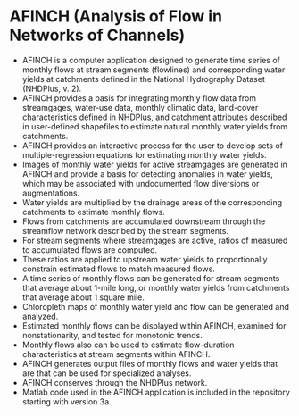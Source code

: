 AFINCH (Analysis of Flow in Networks of Channels)
========================================================

* AFINCH is a computer application designed to generate time series of monthly flows at stream segments (flowlines) and corresponding water yields at catchments defined in the National Hydrography Dataset (NHDPlus, v. 2).  
* AFINCH provides a basis for integrating monthly flow data from streamgages, water-use data, monthly climatic data, land-cover characteristics defined in NHDPlus, and catchment attributes described in user-defined shapefiles to estimate natural monthly water yields from catchments.
* AFINCH provides an interactive process for the user to develop sets of multiple-regression equations for estimating monthly water yields.  
 * Images of monthly water yields for active streamgages are generated in AFINCH and provide a basis for detecting anomalies in water yields, which may be associated with undocumented flow diversions or augmentations.  
* Water yields are multiplied by the drainage areas of the corresponding catchments to estimate monthly flows.  
* Flows from catchments are accumulated downstream through the streamflow network described by the stream segments.  
 * For stream segments where streamgages are active, ratios of measured to accumulated flows are computed.  
 * These ratios are applied to upstream water yields to proportionally constrain estimated flows to match measured flows.  
* A time series of monthly flows can be generated for stream segments that average about 1-mile long, or monthly water yields from catchments that average about 1 square mile.  
 * Chloropleth maps of monthly water yield and flow can be generated and analyzed.  
 * Estimated monthly flows can be displayed within AFINCH, examined for nonstationarity, and tested for monotonic trends.  
 * Monthly flows also can be used to estimate flow-duration characteristics at stream segments within AFINCH.  
* AFINCH generates output files of monthly flows and water yields that are that can be used for specialized analyses.  
* AFINCH conserves through the NHDPlus network.  
* Matlab code used in the AFINCH application is included in the repository starting with version 3a. 